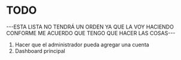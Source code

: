 # TODO

---ESTA LISTA NO TENDRÁ UN ORDEN YA QUE LA VOY HACIENDO CONFORME ME ACUERDO QUE TENGO QUE HACER LAS COSAS---

1. Hacer que el administrador pueda agregar una cuenta
2. Dashboard principal
